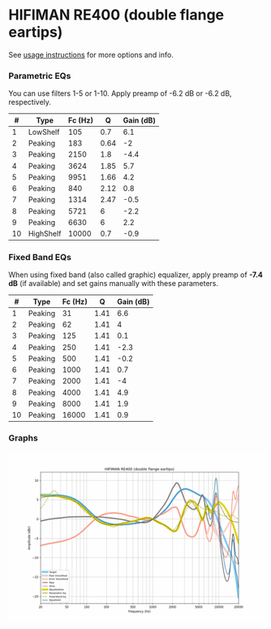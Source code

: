 # HIFIMAN RE400 (double flange eartips)
See [usage instructions](https://github.com/jaakkopasanen/AutoEq#usage) for more options and info.

### Parametric EQs
You can use filters 1-5 or 1-10. Apply preamp of -6.2 dB or -6.2 dB, respectively.

|   # | Type      |   Fc (Hz) |    Q |   Gain (dB) |
|-----|-----------|-----------|------|-------------|
|   1 | LowShelf  |       105 | 0.7  |         6.1 |
|   2 | Peaking   |       183 | 0.64 |        -2   |
|   3 | Peaking   |      2150 | 1.8  |        -4.4 |
|   4 | Peaking   |      3624 | 1.85 |         5.7 |
|   5 | Peaking   |      9951 | 1.66 |         4.2 |
|   6 | Peaking   |       840 | 2.12 |         0.8 |
|   7 | Peaking   |      1314 | 2.47 |        -0.5 |
|   8 | Peaking   |      5721 | 6    |        -2.2 |
|   9 | Peaking   |      6630 | 6    |         2.2 |
|  10 | HighShelf |     10000 | 0.7  |        -0.9 |

### Fixed Band EQs
When using fixed band (also called graphic) equalizer, apply preamp of **-7.4 dB** (if available) and set gains manually with these parameters.

|   # | Type    |   Fc (Hz) |    Q |   Gain (dB) |
|-----|---------|-----------|------|-------------|
|   1 | Peaking |        31 | 1.41 |         6.6 |
|   2 | Peaking |        62 | 1.41 |         4   |
|   3 | Peaking |       125 | 1.41 |         0.1 |
|   4 | Peaking |       250 | 1.41 |        -2.3 |
|   5 | Peaking |       500 | 1.41 |        -0.2 |
|   6 | Peaking |      1000 | 1.41 |         0.7 |
|   7 | Peaking |      2000 | 1.41 |        -4   |
|   8 | Peaking |      4000 | 1.41 |         4.9 |
|   9 | Peaking |      8000 | 1.41 |         1.9 |
|  10 | Peaking |     16000 | 1.41 |         0.9 |

### Graphs
![](./HIFIMAN%20RE400%20(double%20flange%20eartips).png)
